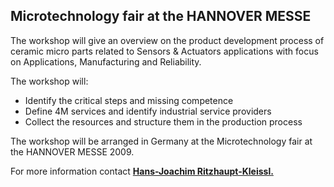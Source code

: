 ## Microtechnology fair at the HANNOVER MESSE

The workshop will give an overview on the product development process of ceramic micro parts related to Sensors & Actuators applications with focus on Applications, Manufacturing and Reliability.

The workshop will:
 
* Identify the critical steps and missing competence  
* Define 4M services and identify industrial service providers  
* Collect the resources and structure them in the production process  

The workshop will be arranged in Germany at the Microtechnology fair at the HANNOVER MESSE 2009.

For more information contact <a href="mailto:Hans-Joachim.Ritzhaupt-Kleissl@imf.fzk.de">**Hans-Joachim Ritzhaupt-Kleissl.**</a>